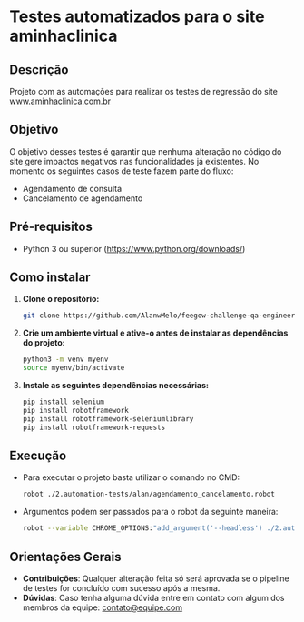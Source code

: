 # Testes automatizados para o site aminhaclinica

## Descrição

Projeto com as automações para realizar os testes de regressão do site www.aminhaclinica.com.br

## Objetivo

O objetivo desses testes é garantir que nenhuma alteração no código do site gere impactos negativos nas funcionalidades já existentes. No momento os seguintes casos de teste fazem parte do fluxo:
- Agendamento de consulta
- Cancelamento de agendamento

## Pré-requisitos

- Python 3 ou superior (https://www.python.org/downloads/)

## Como instalar

1. **Clone o repositório:**
    ```sh
    git clone https://github.com/AlanwMelo/feegow-challenge-qa-engineer.git
    ```

2. **Crie um ambiente virtual e ative-o antes de instalar as dependências do projeto:**
    ```sh
    python3 -m venv myenv
    source myenv/bin/activate
    ```

3. **Instale as seguintes dependências necessárias:**
    ```sh
    pip install selenium
    pip install robotframework
    pip install robotframework-seleniumlibrary
    pip install robotframework-requests
    ```

## Execução

- Para executar o projeto basta utilizar o comando no CMD:
    ```sh
    robot ./2.automation-tests/alan/agendamento_cancelamento.robot
    ```
    
- Argumentos podem ser passados para o robot da seguinte maneira:
     ```sh
     robot --variable CHROME_OPTIONS:"add_argument('--headless') ./2.automation-tests/alan/agendamento_cancelamento.robot
     ```

## Orientações Gerais

- **Contribuições**: Qualquer alteração feita só será aprovada se o pipeline de testes for concluído com sucesso após a mesma.
- **Dúvidas**: Caso tenha alguma dúvida entre em contato com algum dos membros da equipe: contato@equipe.com
